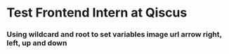 # Test Frontend Intern at Qiscus

### Using wildcard and root to set variables image url arrow right, left, up and down